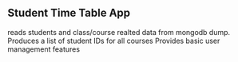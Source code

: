 ## Student Time Table App

reads students and class/course realted  data from mongodb dump. 
Produces a list of student IDs for all courses 
Provides basic user management features
